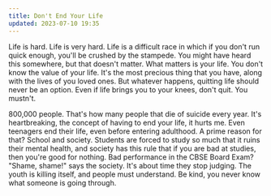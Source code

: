 ```yaml
---
title: Don't End Your Life
updated: 2023-07-10 19:35
---
```


Life is hard. Life is very hard. Life is a difficult race in which if you don't run quick enough, you'll be crushed by the stampede. You might have heard this somewhere, but that doesn't matter. What matters is your life. You don't know the value of your life. It's the most precious thing that you have, along with the lives of you loved ones. But whatever happens, quitting life should never be an option. Even if life brings you to your knees, don't quit. You mustn't.

800,000 people. That's how many people that die of suicide every year. It's heartbreaking, the concept of having to end your life, it hurts me. Even teenagers end their life, even before entering adulthood. A prime reason for that? School and society. Students are forced to study so much that it ruins their mental health, and society has this rule that if you are bad at studies, then you're good for nothing. Bad performance in the CBSE Board Exam? "Shame, shame!" says the society. It's about time they stop judging. The youth is killing itself, and people must understand. Be kind, you never know what someone is going through.
